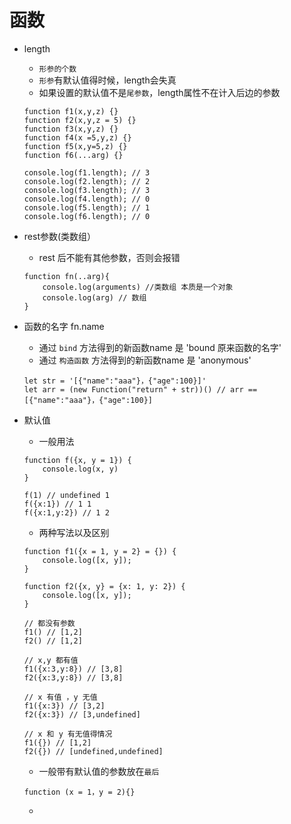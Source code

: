 # 函数

* length
    * `形参的个数`
    * `形参`有默认值得时候，length会失真
    * 如果设置的默认值不是`尾参数`，length属性不在计入后边的参数
    ```
    function f1(x,y,z) {}
    function f2(x,y,z = 5) {}
    function f3(x,y,z) {}
    function f4(x =5,y,z) {}
    function f5(x,y=5,z) {}
    function f6(...arg) {}

    console.log(f1.length); // 3
    console.log(f2.length); // 2
    console.log(f3.length); // 3
    console.log(f4.length); // 0
    console.log(f5.length); // 1
    console.log(f6.length); // 0
    ```

* rest参数(类数组）
    * rest 后不能有其他参数，否则会报错
    ```
    function fn(..arg){
        console.log(arguments) //类数组 本质是一个对象
        console.log(arg) // 数组
    }
    ```

* 函数的名字 fn.name
    * 通过 `bind` 方法得到的新函数name 是 'bound 原来函数的名字'
    * 通过 `构造函数` 方法得到的新函数name 是 'anonymous'
    ```
    let str = '[{"name":"aaa"}，{"age":100}]'
    let arr = (new Function("return" + str))() // arr == [{"name":"aaa"}，{"age":100}]
    ```

* 默认值
    * 一般用法
    ```
    function f({x, y = 1}) {
        console.log(x, y)
    }

    f(1) // undefined 1
    f({x:1}) // 1 1
    f({x:1,y:2}) // 1 2
    ```
    * 两种写法以及区别
    ```
    function f1({x = 1, y = 2} = {}) {
        console.log([x, y]);
    }

    function f2({x, y} = {x: 1, y: 2}) {
        console.log([x, y]);
    }

    // 都没有参数
    f1() // [1,2]
    f2() // [1,2]

    // x,y 都有值
    f1({x:3,y:8}) // [3,8]
    f2({x:3,y:8}) // [3,8]

    // x 有值 ，y 无值
    f1({x:3}) // [3,2]
    f2({x:3}) // [3,undefined]

    // x 和 y 有无值得情况
    f1({}) // [1,2]
    f2({}) // [undefined,undefined]
    ```

    * 一般带有默认值的参数放在`最后`
    ```
    function (x = 1，y = 2){}
    ```
    *

